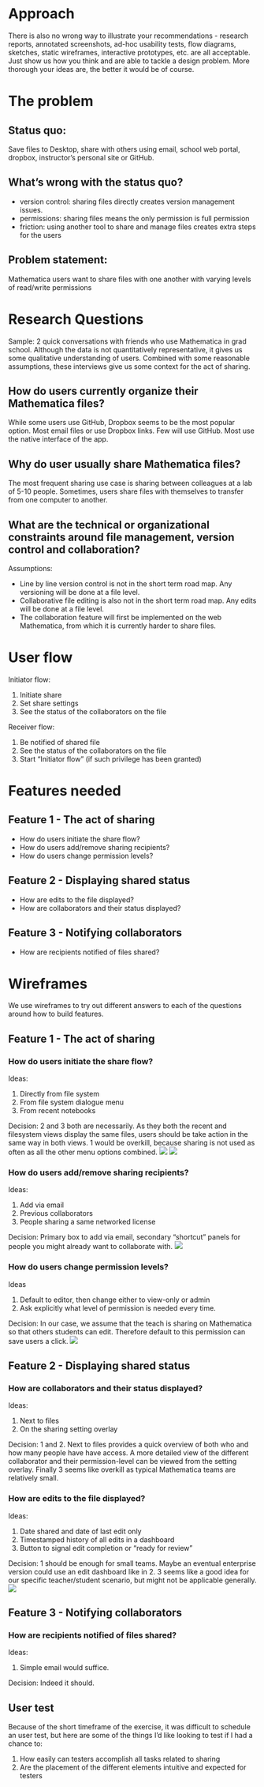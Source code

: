 # Approach
There is also no wrong way to illustrate your recommendations - research reports, annotated screenshots, ad-hoc usability tests, flow diagrams, sketches, static wireframes, interactive prototypes, etc. are all acceptable. Just show us how you think and are able to tackle a design problem. More thorough your ideas are, the better it would be of course.

# The problem
## Status quo:
Save files to Desktop, share with others using email, school web portal, dropbox, instructor’s personal site or GitHub.
## What’s wrong with the status quo?
- version control: sharing files directly creates version management issues.
- permissions: sharing files means the only permission is full permission
- friction: using another tool to share and manage files creates extra steps for the users
## Problem statement:
Mathematica users want to share files with one another with varying levels of read/write permissions

# Research Questions
Sample: 2 quick conversations with friends who use Mathematica in grad school. Although the data is not quantitatively representative, it gives us some qualitative understanding of users. Combined with some reasonable assumptions, these interviews give us some context for the act of sharing. 

## How do users currently organize their Mathematica files?
While some users use GitHub, Dropbox seems to be the most popular option. Most email files or use Dropbox links. Few will use GitHub. Most use the native interface of the app. 
## Why do user usually share Mathematica files?
The most frequent sharing use case is sharing between colleagues at a lab of 5-10 people. Sometimes, users share files with themselves to transfer from one computer to another. 
## What are the technical or organizational constraints around file management, version control and collaboration?
Assumptions: 
* Line by line version control is not in the short term road map. Any versioning will be done at a file level.
* Collaborative file editing is also not in the short term road map. Any edits will be done at a file level.
* The collaboration feature will first be implemented on the web Mathematica, from which it is currently harder to share files.

# User flow
Initiator flow: 
1. Initiate share
2. Set share settings
3. See the status of the collaborators on the file

Receiver flow: 
1. Be notified of shared file 
2. See the status of the collaborators on the file 
3. Start “Initiator flow” (if such privilege has been granted)

# Features needed
## Feature 1 - The act of sharing
* How do users initiate the share flow?
* How do users add/remove sharing recipients?
* How do users change permission levels?

## Feature 2 - Displaying shared status
* How are edits to the file displayed?
* How are collaborators and their status displayed?

## Feature 3 - Notifying collaborators
* How are recipients notified of files shared?

# Wireframes
We use wireframes to try out different answers to each of the questions around how to build features. 

## Feature 1 - The act of sharing
### How do users initiate the share flow?
Ideas:
1. Directly from file system 
2. From file system dialogue menu
3. From recent notebooks

Decision: 2 and 3 both are necessarily. As they both the recent and filesystem views display the same files, users should be take action in the same way in both views. 1 would be overkill, because sharing is not used as often as all the other menu options combined.
<img src="http://imgur.com/B06N1Ol.jpg">
<img src="http://i.imgur.com/QgWcakW.jpg">

### How do users add/remove sharing recipients?
Ideas:
1. Add via email
2. Previous collaborators
3. People sharing a same networked license

Decision: Primary box to add via email, secondary “shortcut” panels for people you might already want to collaborate with.
<img src="http://i.imgur.com/QyNQjnB.jpg">

### How do users change permission levels?
Ideas
1. Default to editor, then change either to view-only or admin
2. Ask explicitly what level of permission is needed every time.

Decision: In our case, we assume that the teach is sharing on Mathematica so that others students can edit. Therefore default to this permission can save users a click. 
<img src="http://i.imgur.com/Aok32kq.png">

## Feature 2 - Displaying shared status
### How are collaborators and their status displayed?
Ideas:
1. Next to files
2. On the sharing setting overlay

Decision: 1 and 2. Next to files provides a quick overview of both who and how many people have have access. A more detailed view of the different collaborator and their permission-level can be viewed from the setting overlay. Finally 3 seems like overkill as typical Mathematica teams are relatively small.


### How are edits to the file displayed?
Ideas:
1. Date shared and date of last edit only
2. Timestamped history of all edits in a dashboard
3. Button to signal edit completion or “ready for review”

Decision: 1 should be enough for small teams. Maybe an eventual enterprise version could use an edit dashboard like in 2. 3 seems like a good idea for our specific teacher/student scenario, but might not be applicable generally.
<img src="http://i.imgur.com/xNgg99A.png">

## Feature 3 - Notifying collaborators
### How are recipients notified of files shared?
Ideas:
1. Simple email would suffice. 

Decision: Indeed it should.

## User test
Because of the short timeframe of the exercise, it was difficult to schedule an user test, but here are some of the things I’d like looking to test if I had a chance to:
1. How easily can testers accomplish all tasks related to sharing
2. Are the placement of the different elements intuitive and expected for testers
